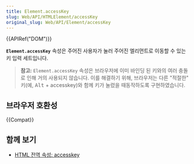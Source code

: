 ```yaml
---
title: Element.accessKey
slug: Web/API/HTMLElement/accessKey
original_slug: Web/API/Element/accessKey
---
```

{{APIRef("DOM")}}

**`Element.accessKey`** 속성은 주어진 사용자가 눌러 주어진 엘리먼트로 이동할 수 있는 키 입력 세트입니다.

> **참고:** `Element.accessKey` 속성은 브라우저에 이미 바인딩 된 키와의 여러 충돌로 인해 거의 사용되지 않습니다. 이를 해결하기 위해, 브라우저는 다른 "적절한" 키(예, <kbd>Alt</kbd> + accesskey)와 함께 키가 눌렸을 때동작하도록 구현하였습니다.

## 브라우저 호환성

{{Compat}}

## 함께 보기

- [HTML 전역 속성: accesskey](/ko/docs/Web/HTML/Global_attributes/accesskey)
